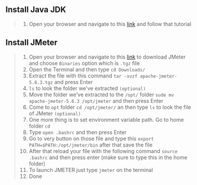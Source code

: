 ## Install Java JDK
> 1. Open your browser and navigate to this [link](https://www.geeksforgeeks.org/how-to-install-jdk-in-linux/) and follow that tutorial
## Install JMeter
> 1. Open your browser and navigate to this [link](https://jmeter.apache.org/download_jmeter.cgi) to download JMeter and choose ```Binaries``` option which is ```.tgz``` file
> 2. Open the Terminal and then type ```cd Downloads/```
> 3. Extract the file with this command ```tar -xvzf apache-jmeter-5.6.3.tgz``` and press Enter
> 4. ```ls``` to look the folder we've extracted ```(optional)```
> 5. Move the folder we've extracted to the ```/opt/``` folder ```sude mv apache-jmeter-5.6.3 /opt/jmeter``` and then press Enter
> 6. Come to ```opt``` folder ```cd /opt/jmeter/``` an then type ```ls``` to look the file of JMeter ```(optional)```
> 7. One more thing is to set environment variable path. Go to home folder ```cd```
> 8. Type ```open .bashrc``` and then press Enter
> 9. Go to very button on those file and type this ```export PATH=$PATH:/opt/jmeter/bin``` after that save the file
> 10. After that reload your file with the following command ```source .bashrc``` and then press enter (make sure to type this in the home folder)
> 11. To launch JMETER just type ```jmeter``` on the terminal
> 12. Done
